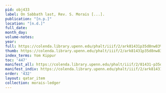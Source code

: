 ```yaml
---
pid: obj433
label: On Sabbath last, Rev. S. Morais [...].
publication: "[n.p.]"
location: "[n.d.]"
full_date:
month_day:
volume-notes:
year:
full: https://colenda.library.upenn.edu/phalt/iiif/2/ark81431p35d8nw83%2FSHA256E-s8157828--46368d6b578e09a4c7c9195d317280f6fa2635ee4d9013626f8956b584083bd8.jpeg/full/3500,/0/default.jpg
thumb: https://colenda.library.upenn.edu/phalt/iiif/2/ark81431p35d8nw83%2FSHA256E-s8157828--46368d6b578e09a4c7c9195d317280f6fa2635ee4d9013626f8956b584083bd8.jpeg/full/!200,200/0/default.jpg
index_terms: Yom Kippur
toc: '447'
manifest_all: https://colenda.library.upenn.edu/phalt/iiif/2/81431-p35d8nw83/manifest
manifest_indiv: https://colenda.library.upenn.edu/phalt/iiif/2/ark81431p35d8nw83%2FSHA256E-s8157828--46368d6b578e09a4c7c9195d317280f6fa2635ee4d9013626f8956b584083bd8.jpeg
order: '432'
layout: qatar_item
collection: morais-ledger
---
```

